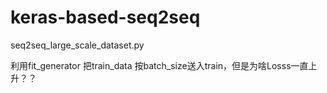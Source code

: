 # keras-based-seq2seq


seq2seq_large_scale_dataset.py

利用fit_generator 把train_data 按batch_size送入train，但是为啥Losss一直上升？？
